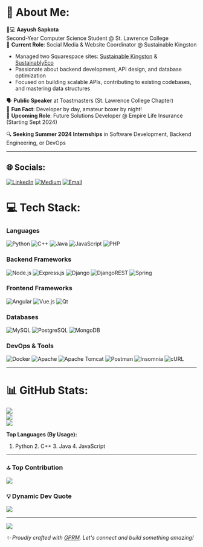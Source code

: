 # 💫 About Me:
👨💻 **Aayush Sapkota**  
Second-Year Computer Science Student @ St. Lawrence College  
📍 **Current Role**: Social Media & Website Coordinator @ Sustainable Kingston  
- Managed two Squarespace sites: [Sustainable Kingston](https://www.sustainablekingston.com/) & [SustainablyEco](https://www.sustainablekingston.com/sustainablyeco)  
- Passionate about backend development, API design, and database optimization  
- Focused on building scalable APIs, contributing to existing codebases, and mastering data structures  

🗣️ **Public Speaker** at Toastmasters (St. Lawrence College Chapter)  
🥊 **Fun Fact**: Developer by day, amateur boxer by night!  
🚀 **Upcoming Role**: Future Solutions Developer @ Empire Life Insurance (Starting Sept 2024)  

🔍 **Seeking Summer 2024 Internships** in Software Development, Backend Engineering, or DevOps  

---

## 🌐 Socials:
[![LinkedIn](https://img.shields.io/badge/LinkedIn-Aayush_Sapkota-%230077B5?logo=linkedin&logoColor=white)](https://linkedin.com/in/aayush-sapkota) 
[![Medium](https://img.shields.io/badge/Medium-%40aayushsapkota-12100E?logo=medium&logoColor=white)](https://medium.com/@aayushsapkota1030) 
[![Email](https://img.shields.io/badge/Email-aayush%40aayussh.com-D14836?logo=gmail&logoColor=white)](mailto:aayush@aayussh.com)

# 💻 Tech Stack:
### **Languages**
![Python](https://img.shields.io/badge/Python-3670A0?logo=python&logoColor=ffdd54)
![C++](https://img.shields.io/badge/C++-00599C?logo=c%2B%2B&logoColor=white)
![Java](https://img.shields.io/badge/Java-%23ED8B00?logo=openjdk&logoColor=white)
![JavaScript](https://img.shields.io/badge/JavaScript-%23323330?logo=javascript&logoColor=%23F7DF1E)
![PHP](https://img.shields.io/badge/PHP-777BB4?logo=php&logoColor=white)

### **Backend Frameworks**
![Node.js](https://img.shields.io/badge/Node.js-339933?logo=nodedotjs&logoColor=white)
![Express.js](https://img.shields.io/badge/Express.js-000000?logo=express&logoColor=white)
![Django](https://img.shields.io/badge/Django-092E20?logo=django&logoColor=white)
![DjangoREST](https://img.shields.io/badge/Django_REST-ff1709?logo=django&logoColor=white)
![Spring](https://img.shields.io/badge/Spring-6DB33F?logo=spring&logoColor=white)

### **Frontend Frameworks**
![Angular](https://img.shields.io/badge/Angular-DD0031?logo=angular&logoColor=white)
![Vue.js](https://img.shields.io/badge/Vue.js-4FC08D?logo=vuedotjs&logoColor=white)
![Qt](https://img.shields.io/badge/Qt-41CD52?logo=qt&logoColor=white)

### **Databases**
![MySQL](https://img.shields.io/badge/MySQL-4479A1?logo=mysql&logoColor=white)
![PostgreSQL](https://img.shields.io/badge/PostgreSQL-316192?logo=postgresql&logoColor=white)
![MongoDB](https://img.shields.io/badge/MongoDB-47A248?logo=mongodb&logoColor=white)

### **DevOps & Tools**
![Docker](https://img.shields.io/badge/Docker-2496ED?logo=docker&logoColor=white)
![Apache](https://img.shields.io/badge/Apache-D22128?logo=apache&logoColor=white)
![Apache Tomcat](https://img.shields.io/badge/Apache_Tomcat-F8DC75?logo=apache-tomcat&logoColor=black)
![Postman](https://img.shields.io/badge/Postman-FF6C37?logo=postman&logoColor=white)
![Insomnia](https://img.shields.io/badge/Insomnia-5849BE?logo=insomnia&logoColor=white)
![cURL](https://img.shields.io/badge/cURL-073551?logo=curl&logoColor=white)

---

# 📊 GitHub Stats:
![](https://github-readme-stats.vercel.app/api?username=AayushSapkota&theme=dark&hide_border=true&include_all_commits=true&count_private=true)<br/>
![](https://github-readme-streak-stats.herokuapp.com/?user=AayushSapkota&theme=dark&hide_border=true)<br/>
![](https://github-readme-stats.vercel.app/api/top-langs/?username=AayushSapkota&theme=dark&hide_border=true&layout=compact&langs_count=6&custom_title=Most%20Used%20Languages&card_width=445&order=1)

**Top Languages (By Usage):**  
1. Python 2. C++ 3. Java 4. JavaScript

---

### 🔝 Top Contribution
![](https://github-contributor-stats.vercel.app/api?username=AayushSapkota&limit=5&theme=dark&combine_all_yearly_contributions=true)

### 💡 Dynamic Dev Quote 
![](https://quotes-github-readme.vercel.app/api?type=random&theme=dark)

---

[![](https://visitcount.itsvg.in/api?id=AayushSapkota&label=Profile%20Views&color=6&icon=5&pretty=true)](https://visitcount.itsvg.in)

*✨ Proudly crafted with [GPRM](https://gprm.itsvg.in/). Let's connect and build something amazing!*
